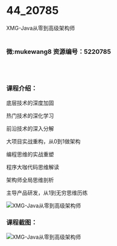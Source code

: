 # 44_20785
XMG-Java从零到高级架构师
<br/></br>
<h3>微:mukewang8 资源编号：5220785</h3>
<br/></br>
<h3>课程介绍：</h3>
<p>底层技术的深度加固</p>
<p>热门技术的深化学习</p>
<p>前沿技术的深入分解</p>
<p>大项目实战重构，从0到1做架构</p>
<p>编程思维的实战重塑</p>
<p>程序大咖代码思维解读</p>
<p>架构师全局思维剖析</p>
<p>主导产品研发，从1到无穷思维历练</p>
<p><img src="https://www.ko996.com/wp-content/uploads/img/2021/08/1-43-300x185.png" alt="XMG-Java从零到高级架构师"></p>
<div class="info-desc">
<h3>课程截图：</h3>
<p><img src="https://www.ko996.com/wp-content/uploads/img/2021/08/2-40.png" alt="XMG-Java从零到高级架构师"></p>


			
</div>
